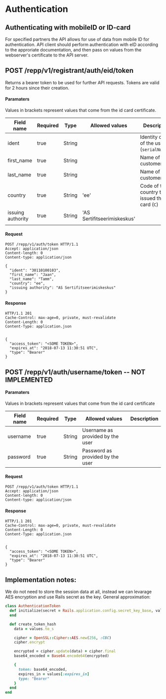 # Authentication

## Authenticating with mobileID or ID-card

For specified partners the API allows for use of data from mobile ID for
authentication. API client should perform authentication with eID according to
the approriate documentation, and then pass on values from the webserver's
certificate to the API server.

## POST /repp/v1/registrant/auth/eid/token

Returns a bearer token to be used for further API requests. Tokens are valid for 2 hours since their creation.

#### Paramaters

Values in brackets represent values that come from the id card certificate.

| Field name        | Required | Type   | Allowed values              | Description                                       |
| ----------------- | -------- | ----   | --------------              | -----------                                       |
| ident             | true     | String |                             | Identity code of the user (`serialNumber`)        |
| first_name        | true     | String |                             | Name of the customer (`GN`)                       |
| last_name         | true     | String |                             | Name of the customer (`SN`)                       |
| country           | true     | String | 'ee'                        | Code of the country that issued the id card (`C`) |
| issuing authority | true     | String | 'AS Sertifitseerimiskeskus' |                                                   |
|                   |          |        |                             |                                                   |


#### Request
```
POST /repp/v1/auth/token HTTP/1.1
Accept: application/json
Content-length: 0
Content-type: application/json

{
  "ident": "30110100103",
  "first_name": "Jaan",
  "last_name": "Tamm",
  "country": "ee",
  "issuing authority": "AS Sertifitseerimiskeskus"
}
```

#### Response
```
HTTP/1.1 201
Cache-Control: max-age=0, private, must-revalidate
Content-Length: 0
Content-Type: application.json


{
  "access_token": "<SOME TOKEN>",
  "expires_at": "2018-07-13 11:30:51 UTC",
  "type": "Bearer"
}
```

## POST /repp/v1/auth/username/token -- NOT IMPLEMENTED

#### Paramaters

Values in brackets represent values that come from the id card certificate

| Field name        | Required | Type   | Allowed values                   | Description |
| ----------------- | -------- | ----   | --------------                   | ----------- |
| username          | true     | String | Username as provided by the user |             |
| password          | true     | String | Password as provided by the user |             |


#### Request
```
POST /repp/v1/auth/token HTTP/1.1
Accept: application/json
Content-length: 0
Content-type: application/json
```

#### Response
```
HTTP/1.1 201
Cache-Control: max-age=0, private, must-revalidate
Content-Length: 0
Content-Type: application.json


{
  "access_token": "<SOME TOKEN>",
  "expires_at": "2018-07-13 11:30:51 UTC",
  "type": "Bearer"
}
```

## Implementation notes:

We do not need to store the session data at all, instead we can levarage AES encryption and use
Rails secret as the key. General approximation:

```ruby
class AuthenticationToken
  def initialize(secret = Rails.application.config.secret_key_base, values = {})
  end

  def create_token_hash
    data = values.to_s

    cipher = OpenSSL::Cipher::AES.new(256, :CBC)
    cipher.encrypt

    encrypted = cipher.update(data) + cipher.final
    base64_encoded = Base64.encode64(encrypted)

    {
      token: base64_encoded,
      expires_in = values[:expires_in]
      type: "Bearer"
    }
  end
end
```
